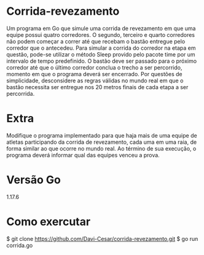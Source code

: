 # Corrida-revezamento
Um programa em Go que simule uma corrida de revezamento em que uma equipe possui
quatro corredores. O segundo, terceiro e quarto corredores não podem começar a correr até que
recebam o bastão entregue pelo corredor que o antecedeu. Para simular a corrida do corredor na
etapa em questão, pode-se utilizar o método Sleep provido pelo pacote time por um intervalo de
tempo predefinido. O bastão deve ser passado para o próximo corredor até que o último corredor
conclua o trecho a ser percorrido, momento em que o programa deverá ser encerrado. Por questões de
simplicidade, desconsidere as regras válidas no mundo real em que o bastão necessita ser entregue nos
20 metros finais de cada etapa a ser percorrida.

# Extra
Modifique o programa implementado para que haja mais de uma equipe de atletas participando
da corrida de revezamento, cada uma em uma raia, de forma similar ao que ocorre no mundo real. Ao
término de sua execução, o programa deverá informar qual das equipes venceu a prova.

# Versão Go
1.17.6

# Como exercutar
$ git clone https://github.com/Davi-Cesar/corrida-revezamento.git
$ go run corrida.go 
